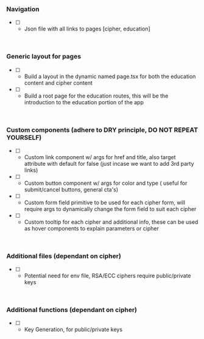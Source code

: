 ### Navigation

-   [ ] -   Json file with all links to pages [cipher, education]

<br/>

### Generic layout for pages

-   [ ] -   Build a layout in the dynamic named page.tsx for both the education content and cipher content

-   [ ] -   Build a root page for the education routes, this will be the introduction to the education portion of the app

<br/>

### Custom components (adhere to DRY principle, DO NOT REPEAT YOURSELF)

-   [ ] -   Custom link component w/ args for href and title, also target attribute with default for false (just incase we want to add 3rd party links)

-   [ ] -   Custom button component w/ args for color and type ( useful for submit/cancel buttons, general cta's)

-   [ ] -   Custom form field primitive to be used for each cipher form, will require args to dynamically change the form field to suit each cipher

-   [ ] -   Custom tooltip for each cipher and additional info, these can be used as hover components to explain parameters or cipher

<br/>

### Additional files (dependant on cipher)

-   [ ] -   Potential need for env file, RSA/ECC ciphers require public/private keys

<br/>

### Additional functions (dependant on cipher)

-   [ ] -   Key Generation, for public/private keys
